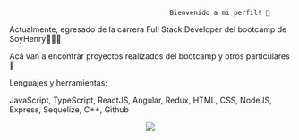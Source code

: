                                             Bienvenido a mi perfil! 👋
                                            
                                            
Actualmente, egresado de la carrera Full Stack Developer del bootcamp de SoyHenry👩🏻‍💻

Acá van a encontrar proyectos realizados del bootcamp y otros particulares 👀

Lenguajes y herramientas:

JavaScript, TypeScript, ReactJS, Angular, Redux, HTML, CSS, NodeJS, Express, Sequelize, C++, Github


<p align="center">
  <a href="https://skillicons.dev">
    <img src="https://skillicons.dev/icons?i=js,ts,react,angular,redux,html,css,nodejs,express,sequelize,cpp,github" />
  </a>
</p>
